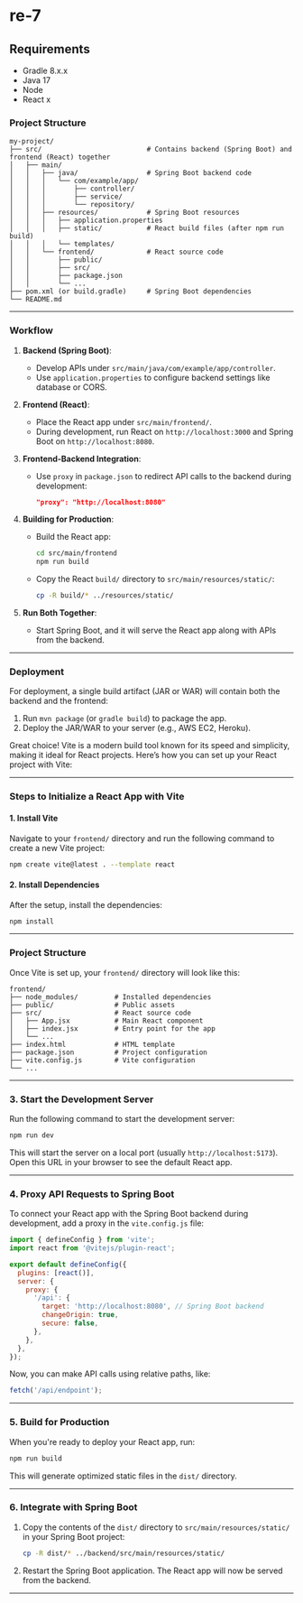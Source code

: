 # re-7

## Requirements

- Gradle 8.x.x
- Java 17 
- Node
- React x

### **Project Structure**
```plaintext
my-project/
├── src/                          # Contains backend (Spring Boot) and frontend (React) together
│   ├── main/
│   │   ├── java/                 # Spring Boot backend code
│   │   │   └── com/example/app/
│   │   │       ├── controller/
│   │   │       ├── service/
│   │   │       └── repository/
│   │   ├── resources/            # Spring Boot resources
│   │   │   ├── application.properties
│   │   │   ├── static/           # React build files (after npm run build)
│   │   │   └── templates/
│   │   └── frontend/             # React source code
│   │       ├── public/
│   │       ├── src/
│   │       ├── package.json
│   │       └── ...
├── pom.xml (or build.gradle)     # Spring Boot dependencies
└── README.md
```

---

### **Workflow**
1. **Backend (Spring Boot)**:
    - Develop APIs under `src/main/java/com/example/app/controller`.
    - Use `application.properties` to configure backend settings like database or CORS.

2. **Frontend (React)**:
    - Place the React app under `src/main/frontend/`.
    - During development, run React on `http://localhost:3000` and Spring Boot on `http://localhost:8080`.

3. **Frontend-Backend Integration**:
    - Use `proxy` in `package.json` to redirect API calls to the backend during development:
      ```json
      "proxy": "http://localhost:8080"
      ```

4. **Building for Production**:
    - Build the React app:
      ```bash
      cd src/main/frontend
      npm run build
      ```
    - Copy the React `build/` directory to `src/main/resources/static/`:
      ```bash
      cp -R build/* ../resources/static/
      ```

5. **Run Both Together**:
    - Start Spring Boot, and it will serve the React app along with APIs from the backend.

---

### **Deployment**
For deployment, a single build artifact (JAR or WAR) will contain both the backend and the frontend:
1. Run `mvn package` (or `gradle build`) to package the app.
2. Deploy the JAR/WAR to your server (e.g., AWS EC2, Heroku).


Great choice! Vite is a modern build tool known for its speed and simplicity, making it ideal for React projects. Here’s how you can set up your React project with Vite:

---

### **Steps to Initialize a React App with Vite**

#### **1. Install Vite**
Navigate to your `frontend/` directory and run the following command to create a new Vite project:
```bash
npm create vite@latest . --template react
```

#### **2. Install Dependencies**
After the setup, install the dependencies:
```bash
npm install
```

---

### **Project Structure**
Once Vite is set up, your `frontend/` directory will look like this:
```plaintext
frontend/
├── node_modules/         # Installed dependencies
├── public/               # Public assets
├── src/                  # React source code
│   ├── App.jsx           # Main React component
│   ├── index.jsx         # Entry point for the app
│   └── ...
├── index.html            # HTML template
├── package.json          # Project configuration
├── vite.config.js        # Vite configuration
└── ...
```

---

### **3. Start the Development Server**
Run the following command to start the development server:
```bash
npm run dev
```

This will start the server on a local port (usually `http://localhost:5173`). Open this URL in your browser to see the default React app.

---

### **4. Proxy API Requests to Spring Boot**
To connect your React app with the Spring Boot backend during development, add a proxy in the `vite.config.js` file:
```javascript
import { defineConfig } from 'vite';
import react from '@vitejs/plugin-react';

export default defineConfig({
  plugins: [react()],
  server: {
    proxy: {
      '/api': {
        target: 'http://localhost:8080', // Spring Boot backend
        changeOrigin: true,
        secure: false,
      },
    },
  },
});
```

Now, you can make API calls using relative paths, like:
```javascript
fetch('/api/endpoint');
```

---

### **5. Build for Production**
When you're ready to deploy your React app, run:
```bash
npm run build
```

This will generate optimized static files in the `dist/` directory.

---

### **6. Integrate with Spring Boot**
1. Copy the contents of the `dist/` directory to `src/main/resources/static/` in your Spring Boot project:
   ```bash
   cp -R dist/* ../backend/src/main/resources/static/
   ```

2. Restart the Spring Boot application. The React app will now be served from the backend.

---
